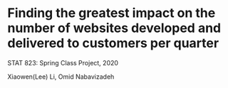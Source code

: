 # Finding the greatest impact on the number of websites developed and delivered to customers per quarter  
 
STAT 823: Spring Class Project, 2020  

Xiaowen(Lee) Li, Omid Nabavizadeh
